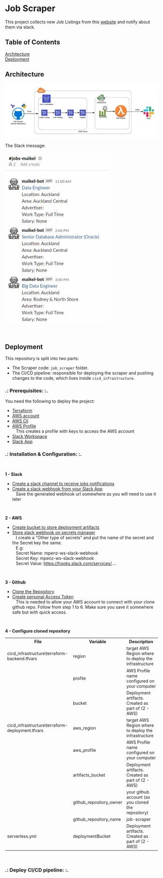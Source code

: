# Job Scraper

This project collects new Job Listings from this [website](https://www.seek.co.nz/) and notify about them via slack.

## Table of Contents  
[Architecture](#architecture)  
[Deployment](#deployment)  
<a name="architecture"/>
## Architecture

![ArchitectureImage](images/architecture.jpg)

The Slack message:

![JobSamples](images/job-samples.jpg)

&nbsp;<a name="deployment"/>
## Deployment

This repository is split into two parts:
* The Scraper code: `job_scraper` folder.
* The CI/CD pipeline: responsible for deploying the scraper and pushing changes to the code, which lives inside `cicd_infrastructure`.

### .: Prerequisites: :.
You need the following to deploy the project:
* [Terraform](https://www.terraform.io/downloads.html)
* [AWS account](https://aws.amazon.com/premiumsupport/knowledge-center/create-and-activate-aws-account/) 
* [AWS Cli](https://docs.aws.amazon.com/cli/latest/userguide/install-cliv2.html)
* [AWS Profile](https://docs.aws.amazon.com/cli/latest/userguide/cli-chap-configure.html#cli-quick-configuration)
    <br>&nbsp;&nbsp;&nbsp;This creates a profile with keys to access the AWS account
* [Slack Workspace](https://slack.com/create#email) 
* [Slack App](https://api.slack.com/apps?new_app=1)

### .: Installation & Configuration: :.

<br>

**1 - Slack**

* [Create a slack channel to receive jobs notifications](https://slack.com/intl/en-nz/help/articles/201402297-Create-a-channel)
* [Create a slack webhook from your Slack App](https://api.slack.com/apps/AV4KE26U9/incoming-webhooks?)
    <br>&nbsp;&nbsp;&nbsp;Save the generated webhook url somewhere as you will need to use it later

<br>

**2 - AWS**

* [Create bucket to store deployment artifacts](https://docs.aws.amazon.com/AmazonS3/latest/gsg/CreatingABucket.html)
* [Store slack webhook on secrets manager](https://docs.aws.amazon.com/secretsmanager/latest/userguide/tutorials_basic.html#tutorial-basic-step1)
    <br>&nbsp;&nbsp;&nbsp;I create a "Other type of secrets" and put the name of the secret and the Secret key the same.
    <br>&nbsp;&nbsp;&nbsp;E.g:
        <br>&nbsp;&nbsp;&nbsp;Secret Name: mpenz-ws-slack-webhook
        <br>&nbsp;&nbsp;&nbsp;Secret Key: mpenz-ws-slack-webhook
        <br>&nbsp;&nbsp;&nbsp;Secret Value: https://hooks.slack.com/services/....

<br>

**3 - Github**

* [Clone the Repository](https://help.github.com/en/github/creating-cloning-and-archiving-repositories/cloning-a-repository)
* [Create personal Access Token](https://docs.aws.amazon.com/codepipeline/latest/userguide/GitHub-create-personal-token-CLI.html)
    <br>&nbsp;&nbsp;&nbsp;This is needed to allow your AWS account to connect with your clone github repo.
    Follow from step 1 to 6.
    Make sure you save it somewhere safe but with quick access.

<br>

**4 - Configure cloned repository**

<table>
  <tr>
    <th>File</th>
    <th>Variable</th>
    <th>Description</th>
  </tr>
  <tr>
    <td>cicd_infrastructure\terraform-backend.tfvars</td>
    <td>region</td>
    <td>target AWS Region where to deploy the infrastructure</td>
  </tr>
  <tr>
    <td></td>
    <td>profile</td>
    <td>AWS Profile name configured on your computer</td>
  </tr>
  <tr>
    <td></td>
    <td>bucket</td>
    <td>Deployment artifacts. Created as part of (2 - AWS)</td>
  </tr>
  <tr>
    <td>cicd_infrastructure\terraform-deployment.tfvars</td>
    <td>aws_region</td>
    <td>target AWS Region where to deploy the infrastructure</td>
  </tr>
  <tr>
    <td></td>
    <td>aws_profile</td>
    <td>AWS Profile name configured on your computer</td>
  </tr>
  <tr>
    <td></td>
    <td>artifacts_bucket</td>
    <td>Deployment artifacts. Created as part of (2 - AWS)</td>
  </tr>
  <tr>
    <td></td>
    <td>github_repository_owner</td>
    <td>your github account (as you cloned the repository)</td>
  </tr>
  <tr>
    <td></td>
    <td>github_repository_name</td>
    <td>job-scraper</td>
  </tr>
  <tr>
    <td>serverless.yml</td>
    <td>deploymentBucket</td>
    <td>Deployment artifacts. Created as part of (2 - AWS)</td>
  </tr>
</table>

<br>

### .: Deploy CI/CD pipeline: :.

